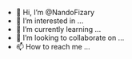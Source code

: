- 👋 Hi, I’m @NandoFizary
- 👀 I’m interested in ...
- 🌱 I’m currently learning ...
- 💞️ I’m looking to collaborate on ...
- 📫 How to reach me ...

<!---
NandoFizary/NandoFizary is a ✨ special ✨ repository because its `README.md` (this file) appears on your GitHub profile.
You can click the Preview link to take a look at your changes.
--->
